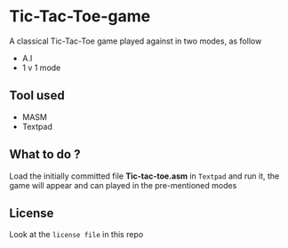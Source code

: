 # Tic-Tac-Toe-game
A classical Tic-Tac-Toe game played against in two modes, as follow
- A.I
- 1 v 1 mode
## Tool used
* MASM
* Textpad
## What to do ?
Load the initially committed file **Tic-tac-toe.asm** in `Textpad` and run it, the game will appear and can played in the pre-mentioned modes
## License
Look at the `license file` in this repo
